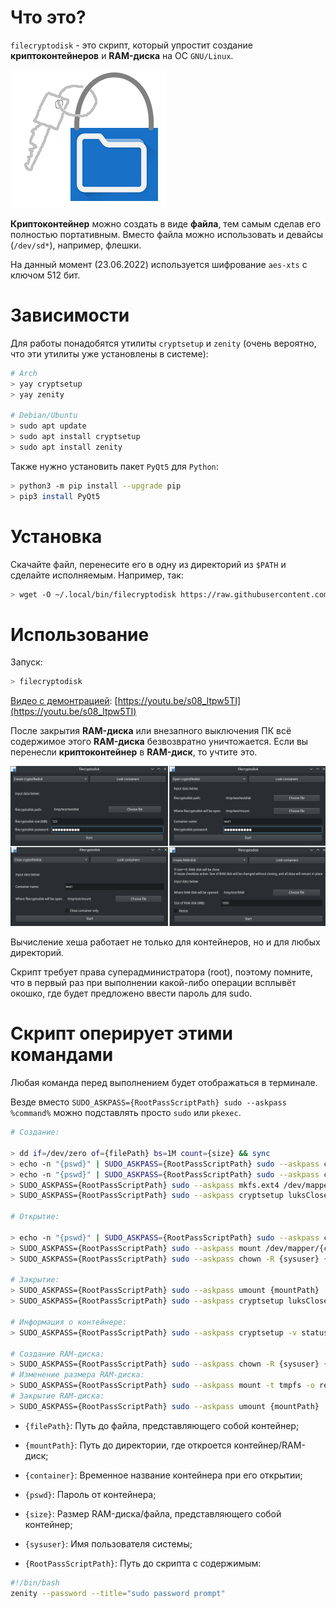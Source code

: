 # Что это?

`filecryptodisk` - это скрипт, который упростит создание **криптоконтейнеров** и **RAM-диска** на ОС `GNU/Linux`.

![](./imgsrc/ico.png)

**Криптоконтейнер** можно создать в виде **файла**, тем самым сделав его полностью портативным. Вместо файла можно использовать и девайсы (`/dev/sd*`), например, флешки.

На данный момент (23.06.2022) используется шифрование `aes-xts` с ключом 512 бит.

# Зависимости

Для работы понадобятся утилиты `cryptsetup` и `zenity` (очень вероятно, что эти утилиты уже установлены в системе):

``` bash
# Arch
> yay cryptsetup
> yay zenity

# Debian/Ubuntu
> sudo apt update
> sudo apt install cryptsetup
> sudo apt install zenity
```

Также нужно установить пакет `PyQt5` для `Python`:

``` bash
> python3 -m pip install --upgrade pip
> pip3 install PyQt5
```

# Установка

Скачайте файл, перенесите его в одну из директорий из `$PATH` и сделайте исполняемым. Например, так:

``` bash
> wget -O ~/.local/bin/filecryptodisk https://raw.githubusercontent.com/The220th/filecryptodisk/main/filecryptodisk && chmod u+x ~/.local/bin/filecryptodisk
```

# Использование

Запуск:

``` bash
> filecryptodisk
```

[Видео с демонтрацией](https://youtu.be/s08_ltpw5TI): [https://youtu.be/s08_ltpw5TI](https://youtu.be/s08_ltpw5TI)

После закрытия **RAM-диска** или внезапного выключения ПК всё содержимое этого **RAM-диска** безвозвратно уничтожается. Если вы перенесли **криптоконтейнер** в **RAM-диск**, то учтите это.

![](./imgsrc/example.png)

Вычисление хеша работает не только для контейнеров, но и для любых директорий. 

Скрипт требует права суперадминистратора (root), поэтому помните, что в первый раз при выполнении какой-либо операции всплывёт окошко, где будет предложено ввести пароль для sudo.

# Скрипт оперирует этими командами

Любая команда перед выполнением будет отображаться в терминале.

Везде вместо `SUDO_ASKPASS={RootPassScriptPath} sudo --askpass %command%` можно подставлять просто `sudo` или `pkexec`.

``` bash
# Создание:

> dd if=/dev/zero of={filePath} bs=1M count={size} && sync
> echo -n "{pswd}" | SUDO_ASKPASS={RootPassScriptPath} sudo --askpass cryptsetup luksFormat {filePath} -
> echo -n "{pswd}" | SUDO_ASKPASS={RootPassScriptPath} sudo --askpass cryptsetup luksOpen {filePath} {conRndName} -
> SUDO_ASKPASS={RootPassScriptPath} sudo --askpass mkfs.ext4 /dev/mapper/{conRndName}
> SUDO_ASKPASS={RootPassScriptPath} sudo --askpass cryptsetup luksClose {conRndName}

# Открытие:

> echo -n "{pswd}" | SUDO_ASKPASS={RootPassScriptPath} sudo --askpass cryptsetup luksOpen {filePath} {container} -
> SUDO_ASKPASS={RootPassScriptPath} sudo --askpass mount /dev/mapper/{container} {mountPath}
> SUDO_ASKPASS={RootPassScriptPath} sudo --askpass chown -R {sysuser} {mountPath}

# Закрытие:
> SUDO_ASKPASS={RootPassScriptPath} sudo --askpass umount {mountPath}
> SUDO_ASKPASS={RootPassScriptPath} sudo --askpass cryptsetup luksClose {container}

# Информация о контейнере:
> SUDO_ASKPASS={RootPassScriptPath} sudo --askpass cryptsetup -v status {container}

# Создание RAM-диска:
> SUDO_ASKPASS={RootPassScriptPath} sudo --askpass chown -R {sysuser} {mountPath}
# Изменение размера RAM-диска:
> SUDO_ASKPASS={RootPassScriptPath} sudo --askpass mount -t tmpfs -o remount,size={size}M tmpfs {mountPath}
# Закрытие RAM-диска:
> SUDO_ASKPASS={RootPassScriptPath} sudo --askpass umount {mountPath}
```

- `{filePath}`: Путь до файла, представляющего собой контейнер;

- `{mountPath}`: Путь до директории, где откроется контейнер/RAM-диск;

- `{container}`: Временное название контейнера при его открытии;

- `{pswd}`: Пароль от контейнера;

- `{size}`: Размер RAM-диска/файла, представляющего собой контейнер;

- `{sysuser}`: Имя пользователя системы;

- `{RootPassScriptPath}`: Путь до скрипта с содержимым:

``` bash
#!/bin/bash
zenity --password --title="sudo password prompt"
```